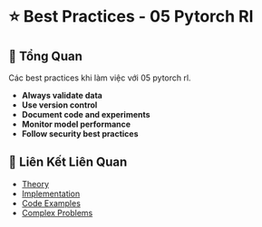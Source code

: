 # ⭐ Best Practices - 05 Pytorch Rl

## 🎯 Tổng Quan

Các best practices khi làm việc với 05 pytorch rl.

- **Always validate data**
- **Use version control**
- **Document code and experiments**
- **Monitor model performance**
- **Follow security best practices**

## 🔗 Liên Kết Liên Quan

- [Theory](./THEORY_05_pytorch_rl.md)
- [Implementation](./IMPLEMENTATION_05_pytorch_rl.md)
- [Code Examples](./CODE_EXAMPLES_05_pytorch_rl.md)
- [Complex Problems](./COMPLEX_PROBLEMS.md)
